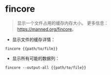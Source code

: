 # fincore

> 显示一个文件占用的缓存内存大小。
> 更多信息：<https://manned.org/fincore>。

- 显示文件的缓存详情：

`fincore {{path/to/file}}`

- 显示所有可能的数据列：

`fincore --output-all {{path/to/file}}`